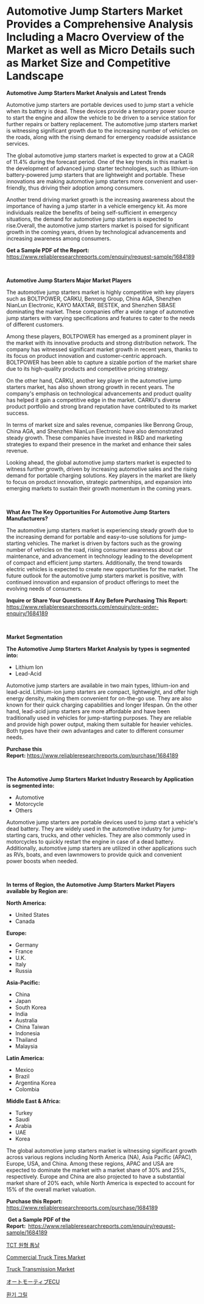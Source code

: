 <p><h1>Automotive Jump Starters Market Provides a Comprehensive Analysis Including a Macro Overview of the Market as well as Micro Details such as Market Size and Competitive Landscape</h1></p><p><strong>Automotive Jump Starters Market Analysis and Latest Trends</strong></p>
<p><p>Automotive jump starters are portable devices used to jump start a vehicle when its battery is dead. These devices provide a temporary power source to start the engine and allow the vehicle to be driven to a service station for further repairs or battery replacement. The automotive jump starters market is witnessing significant growth due to the increasing number of vehicles on the roads, along with the rising demand for emergency roadside assistance services. </p><p>The global automotive jump starters market is expected to grow at a CAGR of 11.4% during the forecast period. One of the key trends in this market is the development of advanced jump starter technologies, such as lithium-ion battery-powered jump starters that are lightweight and portable. These innovations are making automotive jump starters more convenient and user-friendly, thus driving their adoption among consumers.</p><p>Another trend driving market growth is the increasing awareness about the importance of having a jump starter in a vehicle emergency kit. As more individuals realize the benefits of being self-sufficient in emergency situations, the demand for automotive jump starters is expected to rise.Overall, the automotive jump starters market is poised for significant growth in the coming years, driven by technological advancements and increasing awareness among consumers.</p></p>
<p><strong>Get a Sample PDF of the Report:&nbsp;</strong> <a href="https://www.reliableresearchreports.com/enquiry/request-sample/1684189">https://www.reliableresearchreports.com/enquiry/request-sample/1684189</a></p>
<p>&nbsp;</p>
<p><strong>Automotive Jump Starters Major Market Players</strong></p>
<p><p>The automotive jump starters market is highly competitive with key players such as BOLTPOWER, CARKU, Benrong Group, China AGA, Shenzhen NianLun Electronic, KAYO MAXTAR, BESTEK, and Shenzhen SBASE dominating the market. These companies offer a wide range of automotive jump starters with varying specifications and features to cater to the needs of different customers.</p><p>Among these players, BOLTPOWER has emerged as a prominent player in the market with its innovative products and strong distribution network. The company has witnessed significant market growth in recent years, thanks to its focus on product innovation and customer-centric approach. BOLTPOWER has been able to capture a sizable portion of the market share due to its high-quality products and competitive pricing strategy.</p><p>On the other hand, CARKU, another key player in the automotive jump starters market, has also shown strong growth in recent years. The company's emphasis on technological advancements and product quality has helped it gain a competitive edge in the market. CARKU's diverse product portfolio and strong brand reputation have contributed to its market success.</p><p>In terms of market size and sales revenue, companies like Benrong Group, China AGA, and Shenzhen NianLun Electronic have also demonstrated steady growth. These companies have invested in R&D and marketing strategies to expand their presence in the market and enhance their sales revenue.</p><p>Looking ahead, the global automotive jump starters market is expected to witness further growth, driven by increasing automotive sales and the rising demand for portable charging solutions. Key players in the market are likely to focus on product innovation, strategic partnerships, and expansion into emerging markets to sustain their growth momentum in the coming years.</p></p>
<p>&nbsp;</p>
<p><strong>What Are The Key Opportunities For Automotive Jump Starters Manufacturers?</strong></p>
<p><p>The automotive jump starters market is experiencing steady growth due to the increasing demand for portable and easy-to-use solutions for jump-starting vehicles. The market is driven by factors such as the growing number of vehicles on the road, rising consumer awareness about car maintenance, and advancement in technology leading to the development of compact and efficient jump starters. Additionally, the trend towards electric vehicles is expected to create new opportunities for the market. The future outlook for the automotive jump starters market is positive, with continued innovation and expansion of product offerings to meet the evolving needs of consumers.</p></p>
<p><strong>Inquire or Share Your Questions If Any Before Purchasing This Report:</strong> <a href="https://www.reliableresearchreports.com/enquiry/pre-order-enquiry/1684189">https://www.reliableresearchreports.com/enquiry/pre-order-enquiry/1684189</a></p>
<p>&nbsp;</p>
<p><strong>Market Segmentation</strong></p>
<p><strong>The Automotive Jump Starters Market Analysis by types is segmented into:</strong></p>
<p><ul><li>Lithium Ion</li><li>Lead-Acid</li></ul></p>
<p><p>Automotive jump starters are available in two main types, lithium-ion and lead-acid. Lithium-ion jump starters are compact, lightweight, and offer high energy density, making them convenient for on-the-go use. They are also known for their quick charging capabilities and longer lifespan. On the other hand, lead-acid jump starters are more affordable and have been traditionally used in vehicles for jump-starting purposes. They are reliable and provide high power output, making them suitable for heavier vehicles. Both types have their own advantages and cater to different consumer needs.</p></p>
<p><strong>Purchase this Report:&nbsp;</strong><a href="https://www.reliableresearchreports.com/purchase/1684189">https://www.reliableresearchreports.com/purchase/1684189</a></p>
<p>&nbsp;</p>
<p><strong>The Automotive Jump Starters Market Industry Research by Application is segmented into:</strong></p>
<p><ul><li>Automotive</li><li>Motorcycle</li><li>Others</li></ul></p>
<p><p>Automotive jump starters are portable devices used to jump start a vehicle's dead battery. They are widely used in the automotive industry for jump-starting cars, trucks, and other vehicles. They are also commonly used in motorcycles to quickly restart the engine in case of a dead battery. Additionally, automotive jump starters are utilized in other applications such as RVs, boats, and even lawnmowers to provide quick and convenient power boosts when needed.</p></p>
<p>&nbsp;</p>
<p><strong>In terms of Region, the Automotive Jump Starters Market Players available by Region are:</strong></p>
<p>
    <p> <strong> North America: </strong>
        <ul>
            <li>United States</li>
            <li>Canada</li>
        </ul>
        </p> 
    <p> <strong> Europe: </strong>
        <ul>
            <li>Germany</li>
            <li>France</li>
            <li>U.K.</li>
            <li>Italy</li>
            <li>Russia</li>
        </ul>
        </p> 
    <p> <strong> Asia-Pacific: </strong>
        <ul>
            <li>China</li>
            <li>Japan</li>
            <li>South Korea</li>
            <li>India</li>
            <li>Australia</li>
            <li>China Taiwan</li>
            <li>Indonesia</li>
            <li>Thailand</li>
            <li>Malaysia</li>
        </ul>
        </p> 
    <p> <strong> Latin America: </strong>
        <ul>
            <li>Mexico</li>
            <li>Brazil</li>
            <li>Argentina Korea</li>
            <li>Colombia</li>
        </ul>
        </p> 
    <p> <strong> Middle East & Africa: </strong>
        <ul>
            <li>Turkey</li>
            <li>Saudi</li>
            <li>Arabia</li>
            <li>UAE</li>
            <li>Korea</li>
        </ul>
    </p>
    </p>
<p><p>The global automotive jump starters market is witnessing significant growth across various regions including North America (NA), Asia Pacific (APAC), Europe, USA, and China. Among these regions, APAC and USA are expected to dominate the market with a market share of 30% and 25%, respectively. Europe and China are also projected to have a substantial market share of 20% each, while North America is expected to account for 15% of the overall market valuation.</p></p>
<p><strong>Purchase this Report: </strong><a href="https://www.reliableresearchreports.com/purchase/1684189">https://www.reliableresearchreports.com/purchase/1684189</a></p>
<p>&nbsp;<strong>Get a Sample PDF of the Report:&nbsp;&nbsp;</strong><a href="https://www.reliableresearchreports.com/enquiry/request-sample/1684189">https://www.reliableresearchreports.com/enquiry/request-sample/1684189</a></p>
<p><strong></strong></p>
<p><p><a href="https://medium.com/@skyleitney456456/%EB%94%94%EC%BD%94%EB%94%A9-tct-%EC%9B%90%ED%98%95-%ED%86%B1%EB%82%A0-%EC%8B%9C%EC%9E%A5-%EB%A9%94%ED%8A%B8%EB%A6%AD%EC%8A%A4-%EC%8B%9C%EC%9E%A5-%EC%A0%90%EC%9C%A0%EC%9C%A8-%ED%8A%B8%EB%A0%8C%EB%93%9C-%EB%B0%8F-%EC%84%B1%EC%9E%A5-%ED%8C%A8%ED%84%B4-ac6b642e3505">TCT 원형 톱날</a></p><p><a href="https://github.com/pgtimber/Market-Research-Report-List-1/blob/main/commercial-truck-tires-market.md">Commercial Truck Tires Market</a></p><p><a href="https://github.com/arionmp/Market-Research-Report-List-2/blob/main/truck-transmission-market.md">Truck Transmission Market</a></p><p><a href="https://medium.com/@aminavandervort2023/%E8%87%AA%E5%8B%95%E8%BB%8Aecu%E5%B8%82%E5%A0%B4-2031%E5%B9%B4%E3%81%BE%E3%81%A7%E3%81%AE%E5%8B%95%E5%90%91-%E4%BA%88%E6%B8%AC-%E7%AB%B6%E4%BA%89%E5%88%86%E6%9E%90-128afe7c3167">オートモーティブECU</a></p><p><a href="https://medium.com/@maeva.fluchaire/%ED%99%98%EA%B8%B0-%EA%B7%B8%EB%A6%B4-%EC%8B%9C%EC%9E%A5%EC%9D%80-%EC%8B%9C%EC%9E%A5-%EC%A0%90%EC%9C%A0%EC%9C%A8-%ED%81%AC%EA%B8%B0-%EB%B0%8F-2031%EB%85%84%EA%B9%8C%EC%A7%80-%EC%98%88%EC%83%81%EB%90%9C-%EC%98%88%EC%B8%A1%EC%97%90-%EC%B4%88%EC%A0%90%EC%9D%84-%EB%A7%9E%EC%B6%A5%EB%8B%88%EB%8B%A4-47ed07cdfc95">환기 그릴</a></p></p>